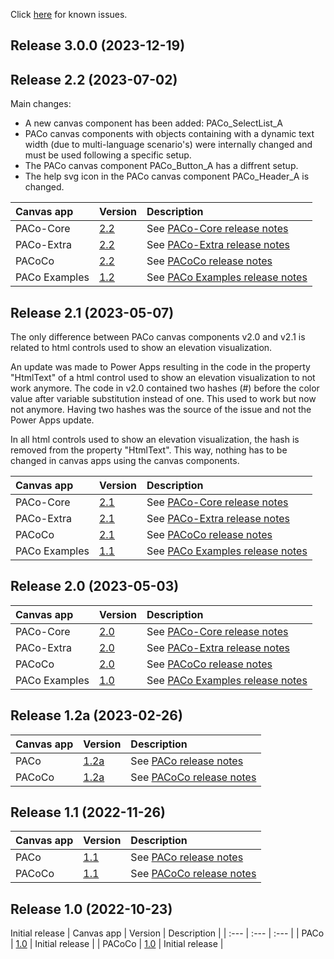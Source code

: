 Click [here](https://www.formsandflows.nl/paco/known-issues) for known issues.

## Release 3.0.0 (2023-12-19)


## Release 2.2 (2023-07-02)
Main changes:
* A new canvas component has been added: PACo_SelectList_A
* PACo canvas components with objects containing with a dynamic text width (due to multi-language scenario's) were internally changed and must be used following a specific setup.
* The PACo canvas component PACo_Button_A has a diffrent setup.
* The help svg icon in the PACo canvas component PACo_Header_A is changed.

| Canvas app | Version | Description |
| :--- | :--- | :--- |
| PACo-Core | [2.2](https://github.com/formsandflows/PACo/raw/main/Releases/Archive/v2.2/PACo-Core%20v2_2.zip) | See [PACo-Core release notes](https://github.com/formsandflows/PACo/blob/main/Releases/Archive/v2.2/PACo-Core_Release%20notes_v2.2.md) |
| PACo-Extra | [2.2](https://github.com/formsandflows/PACo/raw/main/Releases/Archive/v2.2/PACo-Extra%20v2_2.zip) | See [PACo-Extra release notes](https://github.com/formsandflows/PACo/blob/main/Releases/Archive/v2.2/PACo-Extra_Release%20notes_v2.2.md) |
| PACoCo | [2.2](https://github.com/formsandflows/PACo/raw/main/Releases/Archive/v2.2/PACoCo%20v2_2.zip) | See [PACoCo release notes](https://github.com/formsandflows/PACo/blob/main/Releases/Archive/v2.2/PACoCo_Release%20notes_v2.2.md) |
| PACo Examples | [1.2](https://github.com/formsandflows/PACo/raw/main/Releases/Archive/v2.2/PACo%20Examples%20v1_2.zip) | See [PACo Examples release notes](https://github.com/formsandflows/PACo/blob/main/Releases/Archive/v2.2/PACo%20Examples_Release%20notes_v1.2.md) |

## Release 2.1 (2023-05-07)
The only difference between PACo canvas components v2.0 and v2.1 is related to html controls used to show an elevation visualization.

An update was made to Power Apps resulting in the code in the property "HtmlText" of a html control used to show an elevation visualization to not work anymore. The code in v2.0 contained two hashes (#) before the color value after variable substitution instead of one. This used to work but now not anymore. Having two hashes was the source of the issue and not the Power Apps update.

In all html controls used to show an elevation visualization, the hash is removed from the property "HtmlText". This way, nothing has to be changed in canvas apps using the canvas components.

| Canvas app | Version | Description |
| :--- | :--- | :--- |
| PACo-Core | [2.1](https://github.com/formsandflows/PACo/raw/main/Releases/Archive/v2.1/PACo-Core%20v2_1.zip) | See [PACo-Core release notes](https://github.com/formsandflows/PACo/blob/main/Releases/Archive/v2.0/PACo-Core_Release%20notes_v2.0.md) |
| PACo-Extra | [2.1](https://github.com/formsandflows/PACo/raw/main/Releases/Archive/v2.1/PACo-Extra%20v2_1.zip) | See [PACo-Extra release notes](https://github.com/formsandflows/PACo/blob/main/Releases/Archive/v2.0/PACo-Extra_Release%20notes_v2.0.md) |
| PACoCo | [2.1](https://github.com/formsandflows/PACo/raw/main/Releases/Archive/v2.1/PACoCo%20v2_1.zip) | See [PACoCo release notes](https://github.com/formsandflows/PACo/blob/main/Releases/Archive/v2.0/PACoCo_Release%20notes_v2.0.md) |
| PACo Examples | [1.1](https://github.com/formsandflows/PACo/raw/main/Releases/Archive/v2.1/PACo%20Examples%20v1_1.zip) | See [PACo Examples release notes](https://github.com/formsandflows/PACo/blob/main/Releases/Archive/v2.0/PACo%20Examples_Release%20notes_v1.0.md) |

## Release 2.0 (2023-05-03)

| Canvas app | Version | Description |
| :--- | :--- | :--- |
| PACo-Core | [2.0](https://github.com/formsandflows/PACo/raw/main/Releases/Archive/v2.0/PACo-Core%20v2_0.zip) | See [PACo-Core release notes](https://github.com/formsandflows/PACo/blob/main/Releases/Archive/v2.0/PACo-Core_Release%20notes_v2.0.md) |
| PACo-Extra | [2.0](https://github.com/formsandflows/PACo/raw/main/Releases/Archive/v2.0/PACo-Extra%20v2_0.zip) | See [PACo-Extra release notes](https://github.com/formsandflows/PACo/blob/main/Releases/Archive/v2.0/PACo-Extra_Release%20notes_v2.0.md) |
| PACoCo | [2.0](https://github.com/formsandflows/PACo/raw/main/Releases/Archive/v2.0/PACoCo%20v2_0.zip) | See [PACoCo release notes](https://github.com/formsandflows/PACo/blob/main/Releases/Archive/v2.0/PACoCo_Release%20notes_v2.0.md) |
| PACo Examples | [1.0](https://github.com/formsandflows/PACo/raw/main/Releases/Archive/v2.0/PACo%20Examples%20v1_0.zip) | See [PACo Examples release notes](https://github.com/formsandflows/PACo/blob/main/Releases/Archive/v2.0/PACo%20Examples_Release%20notes_v1.0.md) |

## Release 1.2a (2023-02-26)

| Canvas app | Version | Description |
| :--- | :--- | :--- |
| PACo | [1.2a](https://github.com/formsandflows/PACo/raw/main/Releases/Archive/v1.2a/PACo%20v1_2a.zip) | See [PACo release notes](https://github.com/formsandflows/PACo/blob/main/Releases/Archive/v1.2a/PACo_Release%20notes_v1.2a.md) |
| PACoCo | [1.2a](https://github.com/formsandflows/PACo/raw/main/Releases/Archive/v1.2a/PACoCo%20v1_2a.zip) | See [PACoCo release notes](https://github.com/formsandflows/PACo/blob/main/Releases/Archive/v1.2a/PACoCo_Release%20notes_v1.2a.md) |


## Release 1.1 (2022-11-26)

| Canvas app | Version | Description |
| :--- | :--- | :--- |
| PACo | [1.1](https://github.com/formsandflows/PACo/raw/main/Releases/Archive/v1.1/PACo%20v1_1.zip) | See [PACo release notes](https://github.com/formsandflows/PACo/blob/main/Releases/Archive/v1.1/PACo_Release%20notes_v1.1.md) |
| PACoCo | [1.1](https://github.com/formsandflows/PACo/raw/main/Releases/v1.1/Archive/PACoCo%20v1_1.zip) | See [PACoCo release notes](https://github.com/formsandflows/PACo/blob/main/Releases/Archive/v1.1/PACoCo_Release%20notes_v1.1.md) |

## Release 1.0 (2022-10-23)
Initial release
| Canvas app | Version | Description |
| :--- | :--- | :--- |
| PACo | [1.0](https://github.com/formsandflows/PACo/raw/main/Releases/Archive/v1.0/PACo%20v1_0.zip) | Initial release |
| PACoCo | [1.0](https://github.com/formsandflows/PACo/raw/main/Releases/Archive/v1.0/PACoCo%20v1_0.zip) | Initial release |
